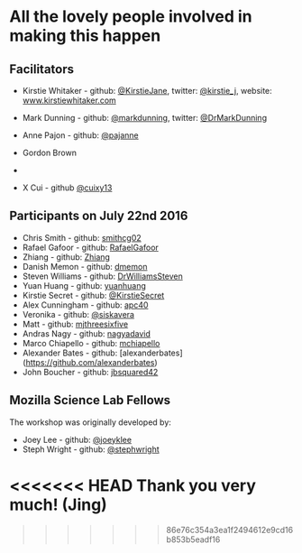 # All the lovely people involved in making this happen

## Facilitators

* Kirstie Whitaker - github: [@KirstieJane](https://github.com/kirstiejane/), twitter: [@kirstie_j](https://twitter.com/kirstie_j), website: www.kirstiewhitaker.com
* Mark Dunning - github: [@markdunning](https://github.com/markdunning), twitter: [@DrMarkDunning](https://twitter.com/DrMarkDunning)
* Anne Pajon - github: [@pajanne](https://github.com/pajanne)
* Gordon Brown
* 

* X Cui - github [@cuixy13](https://github.com/cuixy13)

## Participants on July 22nd 2016

* Chris Smith - github: [smithcg02](https://github.com/smithcg02)
* Rafael Gafoor - github: [RafaelGafoor](https://github.com/RafaelGafoor)
* Zhiang - github: [Zhiang](https://github.com/guoyida)
* Danish Memon - github: [dmemon](https://github.com/dmemon)
* Steven Williams - github: [DrWilliamsSteven](https://github.com/DrWilliamsSteven)
* Yuan Huang - github: [yuanhuang](https://github.com/yuanhuang)
* Kirstie Secret - github: [@KirstieSecret](https://github.com/kirstiesecret)
* Alex Cunningham - github: [apc40](https://github.com/apc40)
* Veronika - github: [@siskavera](https://github.com/siskavera)
* Matt - github: [mjthreesixfive](https://github.com/mjthreesixfive)
* Andras Nagy - github: [nagyadavid](https://github.com/nagyadavid/)
* Marco Chiapello - github: [mchiapello](https://github.com/mchiapello)
* Alexander Bates - github: [alexanderbates] (https://github.com/alexanderbates)
* John Boucher - github: [jbsquared42](https://github.com/jbsquared42)

## Mozilla Science Lab Fellows

The workshop was originally developed by:

* Joey Lee - github: [@joeyklee](https://github.com/joeyklee)
* Steph Wright - github: [@stephwright](https://github.com/stephwright)

<<<<<<< HEAD
Thank you very much! (Jing)
=======
>>>>>>> 86e76c354a3ea1f2494612e9cd16b853b5eadf16
